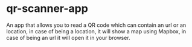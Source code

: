 # qr-scanner-app
An app that allows you to read a QR code which can contain an url or an location, in case of being a location, it will show a map using Mapbox, in case of being an url it will open it in your browser.
